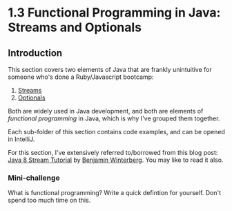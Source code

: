 # 1.3 Functional Programming in Java: Streams and Optionals

## Introduction

This section covers two elements of Java that are frankly unintuitive for someone who's done a Ruby/Javascript bootcamp:

1. [Streams](https://github.com/oscar-barlow/java-quickstart/tree/master/1-basics/1-3-functional-programming-java-streams-optionals/1-3-1-streams)
2. [Optionals](https://github.com/oscar-barlow/java-quickstart/tree/master/1-basics/1-3-functional-programming-java-streams-optionals/1-3-2-optional)

Both are widely used in Java development, and both are elements of *functional programming* in Java, which is why I've grouped them together.

Each sub-folder of this section contains code examples, and can be opened in IntelliJ.

For this section, I've extensively referred to/borrowed from this blog post: [Java 8 Stream Tutorial](http://winterbe.com/posts/2014/07/31/java8-stream-tutorial-examples/) by [Benjamin Winterberg](http://winterbe.com/). You may like to read it also.

### Mini-challenge
What is functional programming? Write a quick defintion for yourself. Don't spend too much time on this. 
